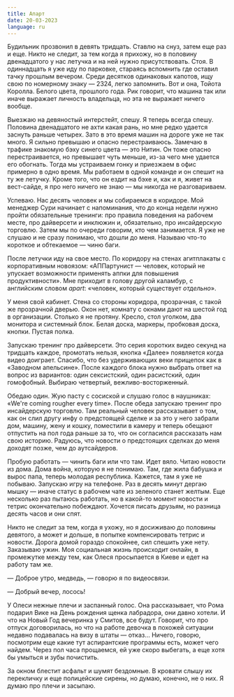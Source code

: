 ```yaml
---
title: Апарт
date: 20-03-2023
language: ru
---
```

Будильник прозвонил в девять тридцать. Ставлю на снуз, затем еще раз и еще. Никто не следит, за тем когда я прихожу, но в половину двенадцатого у нас летучка и на ней нужно присутствовать. Стоя. В одиннадцать я уже иду по парковке, стараясь вспомнить где оставил тачку прошлым вечером. Среди десятков одинаковых капотов, ищу свою по номерному знаку — 2324, легко запомнить. Вот и она, Тойота Королла. Белого цвета, прошлого года. Рик говорит, что машина так или иначе выражает личность владельца, но эта не выражает ничего вообще.

Выезжаю на девяностый интерстейт, спешу. Я теперь всегда спешу. Половина двенадцатого не ахти какая рань, но мне редко удается заснуть раньше четырех. Зато в это время машин на дороге уже не так много. Я сильно превышаю и опасно перестраиваюсь. Замечаю в трафике знакомую бэху синего цвета — это Нитин. Он тоже опасно перестраивается, но превышает чуть меньше, из-за чего мне удается его обогнать. Тогда мы устраиваем гонку и приезжаем в офис примерно в одно время. Мы работаем в одной команде и он спешит на ту же летучку. Кроме того, что он ездит на бэхе и, как и я, живет на вест-сайде, я про него ничего не знаю — мы никогда не разговариваем.

Успеваю. Нас десять человек и мы собираемся в коридоре. Мой менеджер Сури начинает с напоминания, что до конца недели нужно пройти обязательные тренинги: про правила поведения на рабочем месте, про дайверсети и инклюжин и, обязательно, про инсайдерскую торговлю. Затем мы по очереди говорим, кто чем занимается. Я уже не слушаю и не сразу понимаю, что дошли до меня. Называю что-то короткое и обтекаемое — чиню баги.

После летучки иду на свое место. По коридору на стенах агитплакаты с корпоративным новоязом: «АППартунист — человек, который не упускает возможности применять аппки для повышения продуктивности». Мне приходит в голову другой каламбур, с английским словом *apart*: «человек, который существует *отдельно*».

У меня свой кабинет. Стена со стороны коридора, прозрачная, с такой же прозрачной дверью. Окон нет, комнату с окнами дают на шестой год в организации. Столько я не протяну. Кресло, стол уголком, два монитора и системный блок. Белая доска, маркеры, пробковая доска, кнопки. Пустая полка.

Запускаю тренинг про дайверсети. Это серия коротких видео секунд на тридцать каждое, промотать нельзя, кнопка «Далее» появляется когда видео доиграет. Спасибо, что без удерживающих веки прищепок как в «Заводном апельсине». После каждого блока нужно выбрать ответ на вопрос из вариантов: один сексистский, один расистский, один гомофобный. Выбираю четвертый, вежливо-восторженный.

Обедаю один. Жую пасту с сосиской и слушаю голос в наушниках: «We're coming rougher every time». После обеда запускаю тренинг про инсайдерскую торговлю. Там реальный человек рассказывает о том, как он слил другу инфу о предстоящей сделке и за это у него забрали дом, машину, жену и кошку, поместили в камеру и теперь обещают отпустить на пол года раньше за то, что он согласился рассказать нам свою историю. Радуюсь, что новости о предстоящих сделках до меня доходят позже, чем до аутсайдеров.

Пробую работать — чинить баги или что там. Идет вяло. Читаю новости из дома. Дома война, которую я не понимаю. Там, где жила бабушка и вырос папа, теперь молодая республика. Кажется, там я уже не побываю. Запускаю игру на телефоне. Раз в десять минут дергаю мышку — иначе статус в рабочем чате из зеленого станет желтым. Еще несколько раз пытаюсь работать, но в какой-то момент новости и тетрис окончательно побеждают. Хочется писать друзьям, но разница десять часов и они спят.

Никто не следит за тем, когда я ухожу, но я досиживаю до половины девятого, а может и дольше, в попытке компенсировать тетрис и новости. Дорога домой гораздо спокойнее, сил спешить уже нету. Заказываю ужин. Моя социальная жизнь происходит онлайн, в промежутке между тем, как Олеся просыпается в Киеве и едет на работу там же.

— Доброе утро, медведь, — говорю я по видеосвязи.

— Добрый вечер, лосось!

У Олеси нежные плечи и заспанный голос. Она рассказывает, что Рома подарил Вике на День рождения щенка лабрадора, они давно хотели. И что на Новый Год вечеринка у Смитов, все будут. Говорит, что про отпуск договорилась, но что на работе девочка в похожей ситуации недавно подавалась на визу в штаты — отказ… Ничего, говорю, посмотрим еще какие тут аспирантские программы есть, может чего найдем. Через пол часа прощаемся, ей уже скоро выбегать, а еще хотя бы умыться и зубы почистить.

За окном блестит асфальт и шумят бездомные. В кровати слышу их перекличку и еще полицейские сирены, но думаю, конечно, не о них. Я думаю про плечи и засыпаю.